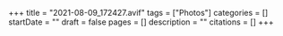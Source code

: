 +++
title = "2021-08-09_172427.avif"
tags = ["Photos"]
categories = []
startDate = ""
draft = false
pages = []
description = ""
citations = []
+++
